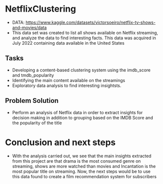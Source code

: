 # NetflixClustering

- DATA: https://www.kaggle.com/datasets/victorsoeiro/netflix-tv-shows-and-movies/data
- This data set was created to list all shows available on Netflix streaming, and analyze the data to find interesting facts. This data was acquired in July 2022 containing data available in the United States
## Tasks
- Developing a content-based clustering system using the imdb_score and tmdb_popularity
- Identifying the main content available on the streamings
- Exploratory data analysis to find interesting insightsts.
## Problem Solution
- Perform an analysis of Netflix data in order to extract insights for decision making in addition to grouping based on the IMDB Score and the popularity of the title
# Conclusion and next steps
- With the analysis carried out, we see that the main insights extracted from this project are that drama is the most consumed genre on streaming, shows are more watched than movies and Incantation is the most popular title on streaming. Now, the next steps would be to use this data found to create a film recommendation system for subscribers
